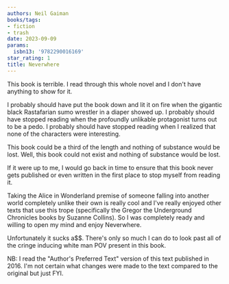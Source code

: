 ```yaml
---
authors: Neil Gaiman
books/tags:
- fiction
- trash
date: 2023-09-09
params:
  isbn13: '9782290016169'
star_rating: 1
title: Neverwhere
---
```


This book is terrible. I read through this whole novel and I don't have anything
to show for it.

I probably should have put the book down and lit it on fire when the gigantic
black Rastafarian sumo wrestler in a diaper showed up. I probably should have
stopped reading when the profoundly unlikable protagonist turns out to be a
pedo. I probably should have stopped reading when I realized that none of the
characters were interesting.

<!--more-->

This book could be a third of the length and nothing of substance would be lost.
Well, this book could not exist and nothing of substance would be lost.

If it were up to me, I would go back in time to ensure that this book never gets
published or even written in the first place to stop myself from reading it.

Taking the Alice in Wonderland premise of someone falling into another world
completely unlike their own is really cool and I've really enjoyed other texts
that use this trope (specifically the Gregor the Underground Chronicles books by
Suzanne Collins). So I was completely ready and willing to open my mind and
enjoy Neverwhere.

Unfortunately it sucks a$$. There's only so much I can do to look past all of
the cringe inducing white man POV present in this book.

NB: I read the "Author's Preferred Text" version of this text published in 2016.
I'm not certain what changes were made to the text compared to the original but
just FYI.